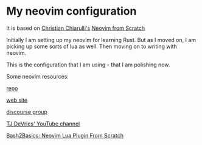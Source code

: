 # My neovim configuration

It is based on [Christian Chiarulli's](https://twitter.com/chrisatmachine) [Neovim from Scratch](https://www.youtube.com/playlist?list=PLhoH5vyxr6Qq41NFL4GvhFp-WLd5xzIzZ)

Initially I am setting up my neovim for learning Rust. But as I moved on, I am picking up some sorts of lua as well. Then moving on to writing with neovim.

This is the configuration that I am using - that I am polishing now.

Some neovim resources:

[repo](https://github.com/neovim/neovim)

[web site](https://neovim.io/)

[discourse group](https://neovim.discourse.group/)

[TJ DeVries' YouTube channel](https://www.youtube.com/c/TJDeVries/videos)

[Bash2Basics: Neovim Lua Plugin From Scratch](https://www.youtube.com/watch?v=n4Lp4cV8YR0)
